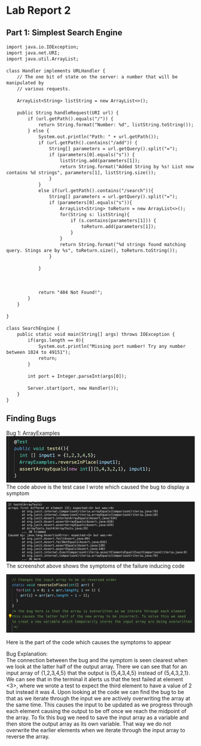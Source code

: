 # Lab Report 2

## Part 1: Simplest Search Engine 
```
import java.io.IOException;
import java.net.URI;
import java.util.ArrayList;

class Handler implements URLHandler {
    // The one bit of state on the server: a number that will be manipulated by
    // various requests.

    ArrayList<String> listString = new ArrayList<>();

    public String handleRequest(URI url) {
        if (url.getPath().equals("/")) {
            return String.format("Number: %d", listString.toString());
        } else {
            System.out.println("Path: " + url.getPath());
            if (url.getPath().contains("/add")) {
                String[] parameters = url.getQuery().split("=");
                if (parameters[0].equals("s")) {
                    listString.add(parameters[1]);
                    return String.format("Added String by %s! List now contains %d strings", parameters[1], listString.size());
                }
            }
            else if(url.getPath().contains("/search")){
                String[] parameters = url.getQuery().split("=");
                if (parameters[0].equals("s")){
                    ArrayList<String> toReturn = new ArrayList<>();
                    for(String s: listString){
                        if (s.contains(parameters[1])) {
                            toReturn.add(parameters[1]);
                        }
                    }
                    return String.format("%d strings found matching query. Stings are by %s", toReturn.size(), toReturn.toString());
                }

            }

             

            return "404 Not Found!";
        }
    }

}

class SearchEngine {
    public static void main(String[] args) throws IOException {
        if(args.length == 0){
            System.out.println("Missing port number! Try any number between 1024 to 49151");
            return;
        }

        int port = Integer.parseInt(args[0]);

        Server.start(port, new Handler());
    }
}

```


## Finding Bugs 

Bug 1: ArrayExamples 
![fail_input_image](Bug1_fail_input.png)
The code above is the test case I wrote which caused the bug to display a symptom

![fail_output_image](Bug1_fail_ouput.png)
The screenshot above shows the symptoms of the failure inducing code   

![bug_location_image](Bug%201_location.png)

Here is the part of the code which causes the symptoms to appear

Bug Explanation:  
The connection between the bug and the symptom is seen clearest when we look at the latter half of the output array. There we can see that for an input array of {1,2,3,4,5} that the output is {5,4,3,4,5} instead of {5,4,3,2,1}. We can see that in the terminal it alerts us that the test failed at element <3>, where we wrote a test to expect the third element to have a value of 2 but instead it was 4. Upon looking at the code we can find the bug to be that as we iterate through the input we are actively overwriting the array at the same time. This causes the input to be updated as we progress through each element causing the output to be off once we reach the midpoint of the array. To fix this bug we need to save the input array as a variable and then store the output array as its own variable. That way we do not overwrite the earlier elements when we iterate through the input array to reverse the array. 

